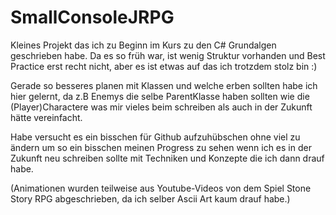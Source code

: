 # SmallConsoleJRPG

Kleines Projekt das ich zu Beginn im Kurs zu den C# Grundalgen geschrieben habe.
Da es so früh war, ist wenig Struktur vorhanden und Best Practice erst recht nicht, 
aber es ist etwas auf das ich trotzdem stolz bin :)

Gerade so besseres planen mit Klassen und welche erben sollten habe ich hier gelernt,
da z.B Enemys die selbe ParentKlasse haben sollten wie die (Player)Charactere was mir vieles beim schreiben als auch in der Zukunft
hätte vereinfacht.


Habe versucht es ein bisschen für Github aufzuhübschen ohne viel zu ändern um so ein bisschen meinen Progress zu sehen wenn ich es in der Zukunft neu schreiben sollte
mit Techniken und Konzepte die ich dann drauf habe.


(Animationen wurden teilweise aus Youtube-Videos von dem Spiel Stone Story RPG abgeschrieben, da ich selber Ascii Art kaum drauf habe.)
